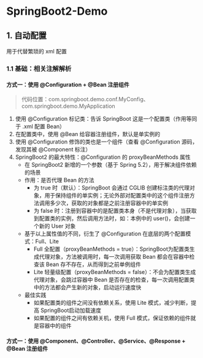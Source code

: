 # SpringBoot2-Demo

## 1. 自动配置

用于代替繁琐的 xml 配置

### 1.1 基础：相关注解解析

#### 方式一：使用 @Configuration + @Bean 注册组件

> 代码位置：com.springboot.demo.conf.MyConfig、com.springboot.demo.MyApplication

1. 使用 @Configuration 标记类：告诉 SpringBoot 这是一个配置类（作用等同于 .xml 配置 Bean）
2. 在配置类中，使用 @Bean 给容器注册组件，默认是单实例的
3. 使用 @Configuration 修饰的类也是一个组件（查看 @Configuration 源码，发现其被 @Component 标注）
4. SpringBoot2 的最大特性：@Configuration 的 proxyBeanMethods 属性
   - 在 SpringBoot2 新增的一个参数（基于 Spring 5.2），用于解决组件依赖的场景
   - 作用：是否代理 Bean 的方法
     - 为 true 时（默认）：SpringBoot 会通过 CGLIB 创建标注类的代理对象，用于保持组件的单实例；无论外部对配置类中的这个组件注册方法调用多少次，获取的对象都是之前注册容器中的单实例
     - 为 false 时：注册到容器中的是配置类本身（不是代理对象），当获取到配置类的实例，然后调用方法时，如：本例中的 user()，会创建一个新的 User 对象
   - 基于以上属性值的不同，衍生了 @Configuration 在底层的两个配置模式：Full、Lite
     - Full 全配置（proxyBeanMethods = true）：SpringBoot为配置类生成代理对象，方法被调用时，每一次调用获取 Bean 都会在容器中检查该 Bean 存不存在，从而得到之前单例组件
     - Lite 轻量级配置（proxyBeanMethods = false）：不会为配置类生成代理对象，会跳过容器中 Bean 是否存在的检查，每一次调用配置类中的方法都会产生新的对象，启动运行速度快
   - 最佳实践
     - 如果配置类的组件之间没有依赖关系，使用 Lite 模式，减少判断，提高 SpringBoot启动加载速度
     - 如果配置的组件之间有依赖关机，使用 Full 模式，保证依赖的组件就是容器中的组件

#### 方式一：使用 @Component、@Controller、@Service、@Response + @Bean 注册组件



